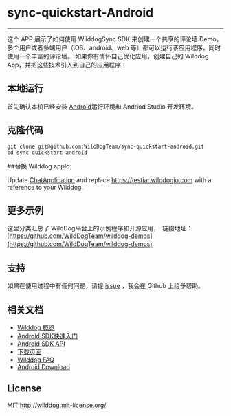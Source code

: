 # sync-quickstart-Android
----
这个 APP 展示了如何使用 WilddogSync SDK 来创建一个共享的评论墙 Demo，多个用户或者多端用户（iOS、android、web 等）都可以运行该应用程序，同时使用一个丰富的评论墙。 如果你有情怀自己优化应用，创建自己的 Wilddog App，并把这些技术引入到自己的应用程序！


## 本地运行
首先确认本机已经安装 [Android](http://developer.android.com/index.html)运行环境和 Andriod Studio 开发环境。

## 克隆代码

    git clone git@github.com:WildDogTeam/sync-quickstart-android.git
    cd sync-quickstart-android

##替换 Wilddog appId:

Update [ChatApplication](/app/src/main/java/com/wilddog/wilddogsyncdemo/WilddogSyncDemoApplication.java) and replace https://testjar.wilddogio.com with a reference to your Wilddog.

## 更多示例

这里分类汇总了 WildDog平台上的示例程序和开源应用，　链接地址：[https://github.com/WildDogTeam/wilddog-demos](https://github.com/WildDogTeam/wilddog-demos)
　　
## 支持

如果在使用过程中有任何问题，请提 [issue](https://github.com/WildDogTeam/demo-android-chat/issues) ，我会在 Github 上给予帮助。

## 相关文档

* [Wilddog 概览](https://docs.wilddog.com/overview/index.html)
* [Android SDK快速入门](https://docs.wilddog.com/quickstart/sync/android.html)
* [Android SDK API](https://docs.wilddog.com/api/sync/android.html)
* [下载页面](https://www.wilddog.com/download/)
* [Wilddog FAQ](https://z.wilddog.com/questions)
* [Android Download](http://developer.android.com/sdk/index.html)

## License
MIT
http://wilddog.mit-license.org/
